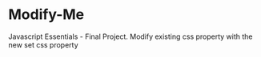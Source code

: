 # Modify-Me
Javascript Essentials - Final Project. Modify existing css property with the new set css property
